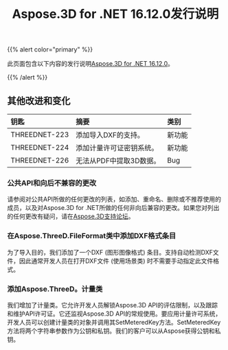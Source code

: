 ﻿---
title: Aspose.3D for .NET 16.12.0发行说明
type: docs
weight: 10
url: /zh/net/aspose-3d-for-net-16-12-0-release-notes/
---
{{% alert color="primary" %}} 

此页面包含以下内容的发行说明[Aspose.3D for .NET 16.12.0](https://www.nuget.org/packages/Aspose.3D/16.12.0)。

{{% /alert %}} 
## **其他改进和变化**

|**钥匙**|**摘要**|**类别**|
|:- |:- |:- |
|THREEDNET-223|添加导入DXF的支持。|新功能|
|THREEDNET-224|添加计量许可证密钥系统。|新功能|
|THREEDNET-226|无法从PDF中提取3D数据。|Bug|
### **公共API和向后不兼容的更改**
请参阅对公共API所做的任何更改的列表，如添加、重命名、删除或不推荐使用的成员，以及对Aspose.3D for .NET所做的任何非向后兼容的更改。如果您对列出的任何更改有疑问，请在[Aspose.3D支持论坛](https://forum.aspose.com/c/3d/18)。
### **在Aspose.ThreeD.FileFormat类中添加DXF格式条目**
为了导入目的，我们添加了一个DXF (图形图像格式) 条目。支持自动检测DXF文件，因此通常开发人员在打开DXF文件 (使用场景类) 时不需要手动指定此文件格式。
### **添加Aspose.ThreeD。计量类**
我们增加了计量类。它允许开发人员解锁Aspose.3D API的评估限制，以及跟踪和维护API许可证。它还监视Aspose.3D API的常规使用。要应用计量许可系统，开发人员可以创建计量类的对象并调用其SetMeteredKey方法。SetMeteredKey方法将两个字符串参数作为公钥和私钥。我们的客户可以从Aspose获得公钥和私钥。
